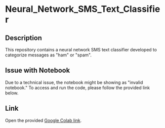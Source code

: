 # Neural_Network_SMS_Text_Classifier

## Description
This repository contains a neural network SMS text classifier developed to categorize messages as "ham" or "spam".

## Issue with Notebook
Due to a technical issue, the notebook might be showing as "invalid notebook." To access and run the code, please follow the provided link below.

## Link
Open the provided [Google Colab link](https://colab.research.google.com/drive/1sc2ym0y-vs7ERsGI-AGEJuMsMUFEwK34).
